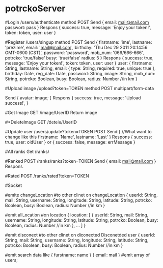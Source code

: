 # potrckoServer

#Login
/users/authenticate
method POST
Send
{ 
	email: mail@mail.com
	passwort: pass
}
Respons
{
	 success: true,
     message: 'Enjoy your token!',
     token: token,
     user: user
}

#Register
/users/singup
method POST
Send
{ 
	firstname: 'ime', 
    lastname: 'prezime',
    email: 'mail@mail.com',
    birthday: 'Thu Dec 29 2011 20:14:56 GMT-0600 (CST)',
    password: 'password',
    mob_num: '066/666-666',
    potrcko: 'true/false'
    busy: 'true/false'
    radius: 5
}
Respons
{
	 success: true,
     message: 'Enjoy your token!',
     token: token,
     user: user
}
user: { 
    firstname: String, 
    lastname: String,
    email: { type: String, required: true, unique: true },
    birthday: Date,
    reg_date: Date,
    password: String, 
    image: String,
    mob_num: String,
    potrcko: Boolean,
    busy: Boolean,
    radius: Number //in km
}

#Upload image
/upload?token=TOKEN
method POST multipart/form-data

Send
{
	avatar: image;
}
Respons
{
	success: true,
    message: 'Upload success!',
}

#Get Image
GET
/image/UserID
Return image

#*DeleteImage 
GET
/detele/UserID

#Update user
/users/update?token=TOKEN
POST
Send
{
    //What want to change like this
    firstname: 'Name',
    lastname: 'Last'
}
Respons
{
    success: true,
    user: oldUser
}
or
{
    success: false,
    message: errMessage
}


#All ranks
Get
/ranks/

#Ranked
POST
/ranks/ranks?token=TOKEN
Send
{
    email: mail@mail.com
}
Respons

#Rated
POST
/ranks/rated?token=TOKEN

#Socket

#emite changeLocation
#to other clinet on changeLocation
{
    userId: String, 
    mail: String,
    username: String,
    longitude: String, 
    latitude: String,
    potrcko: Boolean,
    busy: Boolean,
    radius: Number //in km
}

#emit allLocation
#on location
{
    location:
    [
        {
            userId: String, 
            mail: String,
            username: String,
            longitude: String, 
            latitude: String,
            potrcko: Boolean,
            busy: Boolean,
            radius: Number //in km
        }, ...
    ]
}

#emit disconect
#to other clinet on diconected
Disconetded user
{
    userId: String, 
    mail: String,
    username: String,
    longitude: String, 
    latitude: String,
    potrcko: Boolean,
    busy: Boolean,
    radius: Number //in km
}


#emit search
data like
{
    furstname: name
}
{
    email: mail
}
#emit array of users;